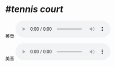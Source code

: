 # ***\#tennis court*** 
英音
<audio src="./media/tennis court1_AAC.aac" controls="controls"></audio>

美音
<audio src="./media/tennis court2_AAC.aac" controls="controls"></audio>



  

